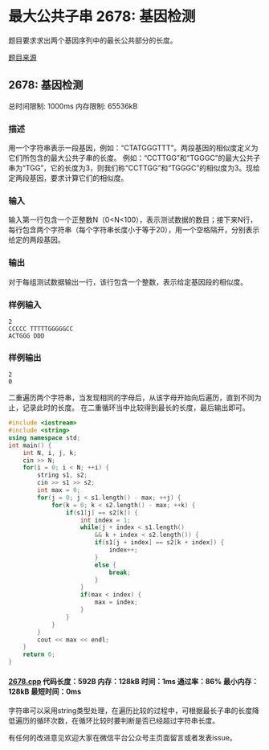 # 最大公共子串 2678: 基因检测

题目要求求出两个基因序列中的最长公共部分的长度。

[题目来源](http://bailian.openjudge.cn/practice/2678/)

## 2678: 基因检测

总时间限制: 1000ms    内存限制: 65536kB

### 描述

用一个字符串表示一段基因，例如：“CTATGGGTTT”。两段基因的相似度定义为它们所包含的最大公共子串的长度。
例如：“CCTTGG”和“TGGGC”的最大公共子串为“TGG”，它的长度为3，则我们称“CCTTGG”和“TGGGC”的相似度为3。现给定两段基因，要求计算它们的相似度。

### 输入

输入第一行包含一个正整数N（0<N<100），表示测试数据的数目；接下来N行，每行包含两个字符串（每个字符串长度小于等于20），用一个空格隔开，分别表示给定的两段基因。

### 输出

对于每组测试数据输出一行，该行包含一个整数，表示给定基因段的相似度。

### 样例输入
```
2
CCCCC TTTTTGGGGGCC
ACTGGG DDD
```
### 样例输出
```
2
0
```
二重遍历两个字符串，当发现相同的字母后，从该字母开始向后遍历，直到不同为止，记录此时的长度。
在二重循环当中比较得到最长的长度，最后输出即可。
```cpp
#include <iostream>
#include <string>
using namespace std;
int main() {
	int N, i, j, k;
	cin >> N;
	for(i = 0; i < N; ++i) {
		string s1, s2;
		cin >> s1 >> s2;
		int max = 0;
		for(j = 0; j < s1.length() - max; ++j) {
			for(k = 0; k < s2.length() - max; ++k) {
				if(s1[j] == s2[k]) {
					int index = 1;
					while(j + index < s1.length()
						&& k + index < s2.length()) {
						if(s1[j + index] == s2[k + index]) {
							index++;
						}
						else {
							break;
						}
					}
					if(max < index) {
						max = index;
					}
				}
			}
		}
		cout << max << endl;
	}
	return 0;
}
```
#### [2678.cpp](/Code/2600-2699/2678.cpp) 代码长度：592B 内存：128kB 时间：1ms 通过率：86% 最小内存：128kB  最短时间：0ms

字符串可以采用string类型处理，在遍历比较的过程中，可根据最长子串的长度降低遍历的循环次数，在循环比较时要判断是否已经超过字符串长度。

有任何的改进意见欢迎大家在微信平台公众号主页面留言或者发表issue。
